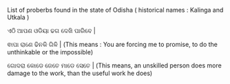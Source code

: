 List of proberbs found in the state of Odisha ( historical names : Kalinga and Utkala )

ଏଠି ଆପଣ ଓଡିୟା  ଢଗ ଦେଖି ପାରିବେ |

ଵାପା ରାଣେ ଢିନକି ଗିଳି | (This means : You are forcing me to promise, to do the unthinkable or the impossible)

ଗୋଦରା କୋଡେ ଜେତେ ମାଡେ ସେତେ  | (This means, an unskilled person does more damage to the work, than the useful work he does)


